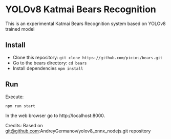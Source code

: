 # YOLOv8 Katmai Bears Recognition

This is an experimental Katmai Bears Recognition system based on YOLOv8 trained model

## Install

* Clone this repository: `git clone https://github.com/picios/bears.git`
* Go to the bears directory: `cd bears`
* Install dependencies `npm install`

## Run

Execute:

```
npm run start
```

In the web browser go to http://localhost:8000.

Credits: Based on git@github.com:AndreyGermanov/yolov8_onnx_nodejs.git repository